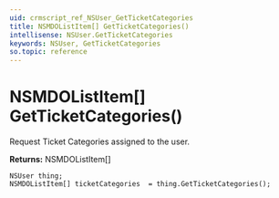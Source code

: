 ```yaml
---
uid: crmscript_ref_NSUser_GetTicketCategories
title: NSMDOListItem[] GetTicketCategories()
intellisense: NSUser.GetTicketCategories
keywords: NSUser, GetTicketCategories
so.topic: reference
---
```


# NSMDOListItem[] GetTicketCategories()

Request Ticket Categories assigned to the user.

**Returns:** NSMDOListItem[]

```crmscript
NSUser thing;
NSMDOListItem[] ticketCategories  = thing.GetTicketCategories();
```

